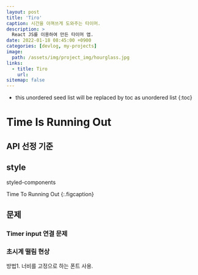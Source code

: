 ```yaml
---
layout: post
title: 'Tiro'
caption: 시간을 아껴쓰게 도와주는 타이머.
description: >
  React JS를 이용하여 만든 타이머 앱.
date: 2022-01-18 08:45:00 +0900
categories: [devlog, my-projects]
image: 
  path: /assets/img/project_img/hourglass.jpg
links:
  - title: Tiro   
    url: 
sitemap: false
---
```


* this unordered seed list will be replaced by toc as unordered list 
{:toc}

# Time Is Running Out

## API 선정 기준

## style
styled-components

Time To Running Out
{:.figcaption}

## 문제 

### Timer input 연결 문제

### 초시계 떨림 현상

방법1. 너비를 고정으로 하는 폰트 사용.